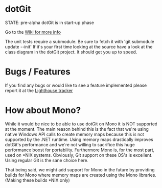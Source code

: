 dotGit
======

STATE:  pre-alpha
dotGit is in start-up phase

Go to the [Wiki for more info](http://github.com/pheew/dotgit/wikis) 


The unit tests require a submodule. Be sure to fetch it with 'git submodule update --init'
If it's your first time looking at the source have a look at the class diagram in the dotGit project. It should get you up to speed.


Bugs / Features
===============

If you find any bugs or would like to see a feature implemented please report it at the [Lighthouse tracker](http://pheew.lighthouseapp.com/projects/21305/home)


How about Mono?
===============

While it would be nice to be able to use dotGit on Mono it is NOT supported at the moment. The main reason behind this is the fact that we're using native Windows API calls to create memory maps because this is not supported by the .NET runtime. Using memory maps drastically improves dotGit's performance and we're not willing to sacrifice this huge performance boost for portability. 
Furthermore Mono is, for the most part, used on *NIX systems. Obviously, Git support on these OS's is excellent. Using regular Git is the sane choice here.

That being said, we might add support for Mono in the future by providing builds for Mono where memory maps are created using the Mono libraries. (Making these builds *NIX only)